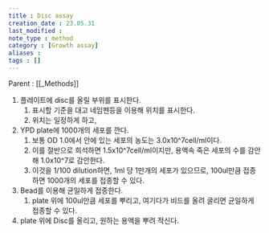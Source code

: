```yaml
---
title : Disc assay
creation_date : 23.05.31
last_modified :
note_type : method
category : [Growth assay]
aliases : 
tags : []
---
```


Parent : [[_Methods]]


1. 플레이트에 disc를 올릴 부위를 표시한다.
	1. 표시할 기준을 대고 네임펜등을 이용해 위치를 표시한다.
	2. 위치는 일정하게 하고, 
2. YPD plate에 1000개의 세포를 깐다.
	1. 보통 OD 1.0에서 안에 있는 세포의 농도는 3.0x10^7cell/ml이다.
	2. 이를 절반으로 희석하면 1.5x10^7cell/ml이지만, 용액속 죽은 세포의 수를 감안해 1.0x10^7로 감안한다.
	3. 이것을 1/100 dilution하면, 1ml 당 1만개의 세포가 있으므로, 100ul만큼 접종하면 1000개의 세포를 접종할 수 있다.
3. Bead를 이용해 균일하게 접종한다.
	1. plate 위에 100ul만큼 세포를 뿌리고, 여기다가 비드를 올려 굴리면 균일하게 접종할 수 있다.
4. plate 위에 Disc를 올리고, 원하는 용액을 뿌려 적신다.

